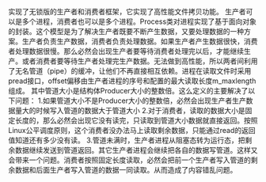 
实现了无锁版的生产者和消费者框架，它实现了高性能文件拷贝功能。
生产者可以是多个进程，消费者也可以是多个进程。Process类对进程实现了基于面向对象的封装。这个模型是为了解决生产者既要不断产生数据，又要处理数据的一种方案。生产者负责生产数据，消费者负责处理数据。如果生产者产生数据很快，消费者处理数据很慢。那么必然会出现生产者要等待消费者处理完以后，才能继续生产。或者消费者要等待生产者处理完生产数据。无法做到高性能，所以两者间利用了无名管道（pipe）的缓冲，让他们不再直接相互依赖。进程在读取文件时采用pread接口，offset偏移由生产者进程的序号和配置的最大读取长度m_maxlength组成。
其中管道大小是结构体Producer大小的整数倍。这么定义的主要解决了以下问题：
1.如果管道大小不是Producer大小的整数倍，必然会出现生产者生产数据量大的时候写入管道的数据大于管道大小
2.对于消费者，读取的数据大小是固定长度的，那么必然会出现它没有读完，只读取到管道大小数据就直接返回。按照Linux公平调度原则，这个消费者没办法马上读取剩余数据，只能通过read的返回值知道还有多少没有读。
3.管道未满时，生产者进程从阻塞态转为运行态，把剩余数据继续发送到管道返回。其它生产者进程会继续把各自的数据写管道。这样又会带来一个问题。消费者按照固定长度读取，必然会把前一个生产者写入管道的剩余数据和后面生产者写入管道的数据一同读取。从而造成了内容错乱问题。
